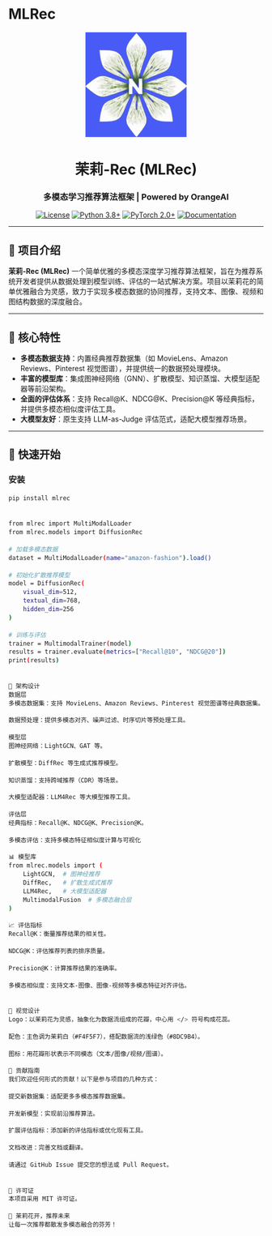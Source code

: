 # MLRec

<div align="center">
  <img src="docs/MLRecV1.png" width="200" alt="茉莉-Rec Logo">
  <h1>茉莉-Rec (MLRec)</h1>
  <h3>多模态学习推荐算法框架 | Powered by OrangeAI </h3>

  [![License](https://img.shields.io/badge/License-MIT-blue)]()
  [![Python 3.8+](https://img.shields.io/badge/Python-3.8+-green)]()
  [![PyTorch 2.0+](https://img.shields.io/badge/PyTorch-2.0+-red)]()
  [![Documentation](https://img.shields.io/badge/Docs-Passing-brightgreen)]()
</div>

---

## 🌸 项目介绍

**茉莉-Rec (MLRec)** 一个简单优雅的多模态深度学习推荐算法框架，旨在为推荐系统开发者提供从数据处理到模型训练、评估的一站式解决方案。项目以茉莉花的简单优雅融合为灵感，致力于实现多模态数据的协同推荐，支持文本、图像、视频和图结构数据的深度融合。

---

## 🎯 核心特性

- **多模态数据支持**：内置经典推荐数据集（如 MovieLens、Amazon Reviews、Pinterest 视觉图谱），并提供统一的数据预处理模块。
- **丰富的模型库**：集成图神经网络（GNN）、扩散模型、知识蒸馏、大模型适配器等前沿架构。
- **全面的评估体系**：支持 Recall@K、NDCG@K、Precision@K 等经典指标，并提供多模态相似度评估工具。
- **大模型友好**：原生支持 LLM-as-Judge 评估范式，适配大模型推荐场景。

---

## 🚀 快速开始

### 安装

```bash
pip install mlrec


from mlrec import MultiModalLoader
from mlrec.models import DiffusionRec

# 加载多模态数据
dataset = MultiModalLoader(name="amazon-fashion").load()

# 初始化扩散推荐模型
model = DiffusionRec(
    visual_dim=512, 
    textual_dim=768,
    hidden_dim=256
)

# 训练与评估
trainer = MultimodalTrainer(model)
results = trainer.evaluate(metrics=["Recall@10", "NDCG@20"])
print(results)


🧩 架构设计
数据层
多模态数据集：支持 MovieLens、Amazon Reviews、Pinterest 视觉图谱等经典数据集。

数据预处理：提供多模态对齐、噪声过滤、时序切片等预处理工具。

模型层
图神经网络：LightGCN、GAT 等。

扩散模型：DiffRec 等生成式推荐模型。

知识蒸馏：支持跨域推荐（CDR）等场景。

大模型适配器：LLM4Rec 等大模型推荐工具。

评估层
经典指标：Recall@K、NDCG@K、Precision@K。

多模态评估：支持多模态特征相似度计算与可视化

📊 模型库
from mlrec.models import (
    LightGCN,  # 图神经推荐
    DiffRec,   # 扩散生成式推荐
    LLM4Rec,   # 大模型适配器
    MultimodalFusion  # 多模态融合层
)

📈 评估指标
Recall@K：衡量推荐结果的相关性。

NDCG@K：评估推荐列表的排序质量。

Precision@K：计算推荐结果的准确率。

多模态相似度：支持文本-图像、图像-视频等多模态特征对齐评估。


🌼 视觉设计
Logo：以茉莉花为灵感，抽象化为数据流组成的花瓣，中心用 </> 符号构成花蕊。

配色：主色调为茉莉白（#F4F5F7），搭配数据流的浅绿色（#8DC9B4）。

图标：用花瓣形状表示不同模态（文本/图像/视频/图谱）。

🤝 贡献指南
我们欢迎任何形式的贡献！以下是参与项目的几种方式：

提交新数据集：适配更多多模态推荐数据集。

开发新模型：实现前沿推荐算法。

扩展评估指标：添加新的评估指标或优化现有工具。

文档改进：完善文档或翻译。

请通过 GitHub Issue 提交您的想法或 Pull Request。


📜 许可证
本项目采用 MIT 许可证。

🌸 茉莉花开，推荐未来
让每一次推荐都散发多模态融合的芬芳！